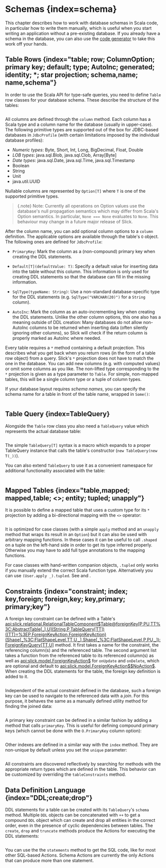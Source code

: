 Schemas {index=schema}
=======

This chapter describes how to work with database schemas in Scala code, in particular how to write
them manually, which is useful when you start writing an application without a pre-existing database.
If you already have a schema in the database, you can also use the [code generator](code-generation.md)
to take this work off your hands.

Table Rows {index="table; row; ColumnOption; primary key; default; type; AutoInc; generated; identity; *; star projection; schema,name; name,schema"}
----------

In order to use the Scala API for type-safe queries, you need to
define `Table` row classes for your database schema. These describe the
structure of the tables:

```scala src=../code/LiftedEmbedding.scala#tabledef
```

All columns are defined through the `column` method. Each column has a
Scala type and a column name for the database (usually in upper-case). The
following primitive types are supported out of the box for JDBC-based
databases in `JdbcProfile` (with certain limitations imposed by the
individual database profiles):

- *Numeric types*: Byte, Short, Int, Long, BigDecimal, Float, Double
- *LOB types*: java.sql.Blob, java.sql.Clob, Array[Byte]
- *Date types*: java.sql.Date, java.sql.Time, java.sql.Timestamp
- Boolean
- String
- Unit
- java.util.UUID

Nullable columns are represented by `Option[T]` where `T` is one of the
supported primitive types.

> {.note}
> Note: Currently all operations on Option values use the database's null propagation semantics
> which may differ from Scala's Option semantics. In particular, `None === None` evaluates
> to `None`. This behaviour may change in a future major release of Slick.

After the column name, you can add optional column options to a `column`
definition. The applicable options are available through the table's `O`
object. The following ones are defined for `JdbcProfile`:

- `PrimaryKey`:  Mark the column as a (non-compound) primary key when creating the DDL statements.

- `Default[T](defaultValue: T)`:  Specify a default value for inserting data into the table without this column.
  This information is only used for creating DDL statements so that the database can fill in the missing information.

- `SqlType(typeName: String)`: Use a non-standard database-specific type for the DDL statements (e.g.
  `SqlType("VARCHAR(20)")` for a `String` column).

- `AutoInc`: Mark the column as an auto-incrementing key when creating the DDL statements. Unlike the other column
  options, this one also has a meaning outside of DDL creation: Many databases do not allow non-AutoInc columns to
  be returned when inserting data (often silently ignoring other columns), so Slick will check if the return column is
  properly marked as AutoInc where needed.

Every table requires a `*` method containing a default projection.
This describes what you get back when you return rows (in the form of a
table row object) from a query. Slick's `*` projection does not have to match
the one in the database. You can add new columns (e.g. with computed values)
or omit some columns as you like. The non-lifted type corresponding to the
`*` projection is given as a type parameter to `Table`. For simple,
non-mapped tables, this will be a single column type or a tuple of column
types.

If your database layout requires *schema names*, you can specify the schema
name for a table in front of the table name, wrapped in `Some()`:

```scala src=../code/LiftedEmbedding.scala#schemaname
```

Table Query {index=TableQuery}
-----------

Alongside the `Table` row class you also need a `TableQuery` value
which represents the actual database table:

```scala src=../code/LiftedEmbedding.scala#tablequery
```

The simple `TableQuery[T]` syntax is a
macro which expands to a proper TableQuery instance that calls the table's
constructor (`new TableQuery(new T(_))`).

You can also extend `TableQuery` to use it as a convenient namespace for
additional functionality associated with the table:

```scala src=../code/LiftedEmbedding.scala#tablequery2
```

Mapped Tables {index="table,mapped; mapped,table; <>; entity; tupled; unapply"}
-------------

It is possible to define a mapped table that uses a custom type for its `*`
projection by adding a bi-directional mapping with the `<>` operator:

```scala src=../code/LiftedEmbedding.scala#mappedtable
```

It is optimized for case classes (with a simple `apply` method and an
`unapply` method that wraps its result in an `Option`) but it can also
be used with arbitrary mapping functions. In these cases it can be useful
to call `.shaped` on a tuple on the left-hand side in order to get its
type inferred properly. Otherwise you may have to add full type annotations
to the mapping functions.

For case classes with hand-written companion objects, `.tupled` only works
if you manually extend the correct Scala function type. Alternatively you can use
`(User.apply _).tupled`. See [](SI:3664) and [](SI:4808).

Constraints {index="constraint; index; key,foreign; foreign,key; key,primary; primary;key"}
-----------

A foreign key constraint can be defined with a Table's
<api:slick.relational.RelationalTableComponent$Table@foreignKey[P,PU,TT%3C:AbstractTable[_],U](String,P,TableQuery[TT])((TT)=%3EP,ForeignKeyAction,ForeignKeyAction)(Shape[_%3C:FlatShapeLevel,TT,U,_],Shape[_%3C:FlatShapeLevel,P,PU,_]):ForeignKeyQuery[TT,U]>
method. It first takes a name for the constraint, the referencing column(s) and the referenced table. The second
argument list takes a function from the referenced table to its referenced column(s) as well as
<api:slick.model.ForeignKeyAction$> for `onUpdate` and `onDelete`, which are optional and default to
<api:slick.model.ForeignKeyAction$$NoAction$>. When creating the DDL statements for the table, the foreign key
definition is added to it.

```scala src=../code/LiftedEmbedding.scala#foreignkey
```

Independent of the actual constraint defined in the database, such a foreign
key can be used to navigate to the referenced data with a *join*. For this
purpose, it behaves the same as a manually defined utility method for finding
the joined data:

```scala src=../code/LiftedEmbedding.scala#foreignkeynav
```

A primary key constraint can be defined in a similar fashion by adding a
method that calls `primaryKey`. This is useful for defining compound
primary keys (which cannot be done with the `O.PrimaryKey` column option):

```scala src=../code/LiftedEmbedding.scala#primarykey
```

Other indexes are defined in a similar way with the `index` method. They
are non-unique by default unless you set the `unique` parameter:

```scala src=../code/LiftedEmbedding.scala#index
```

All constraints are discovered reflectively by searching for methods with
the appropriate return types which are defined in the table. This behavior
can be customized by overriding the `tableConstraints` method.

Data Definition Language {index="DDL;create;drop"}
------------------------

DDL statements for a table can be created with its `TableQuery`'s `schema` method. Multiple
`DDL` objects can be concatenated with `++` to get a compound `DDL` object which can create
and drop all entities in the correct order, even in the presence of cyclic dependencies between
tables. The `create`, `drop` and `truncate` methods produce the Actions for executing the DDL statements:

```scala src=../code/LiftedEmbedding.scala#ddl
```

You can use the the `statements` method to get the SQL code, like for most other SQL-based
Actions. Schema Actions are currently the only Actions that can produce more than one statement.

```scala src=../code/LiftedEmbedding.scala#ddl2
```
